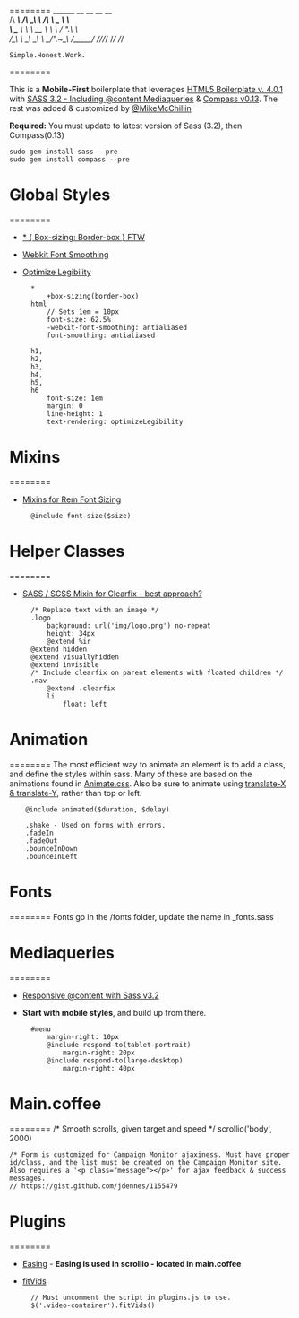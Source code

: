 ========
     ______     __  __     __     __    
    /\  ___\   /\ \_\ \   /\ \  _ \ \   
    \ \___  \  \ \  __ \  \ \ \/ ".\ \  
     \/\_____\  \ \_\ \_\  \ \__/".~\_\ 
      \/_____/   \/_/\/_/   \/_/   \/_/ 
    
    Simple.Honest.Work.

========
                             


This is a **Mobile-First** boilerplate that leverages [HTML5 Boilerplate v. 4.0.1](http://html5boilerplate.com) with [SASS 3.2 - Including @content Mediaqueries](http://sass-lang.com/) & [Compass v0.13](http://compass-style.org/).
The rest was added & customized by [@MikeMcChillin](https://twitter.com/mikemcchillin)

**Required:** 
You must update to latest version of Sass (3.2), then Compass(0.13)

    sudo gem install sass --pre
    sudo gem install compass --pre

# Global Styles
========
* [* { Box-sizing: Border-box } FTW](http://paulirish.com/2012/box-sizing-border-box-ftw/)
* [Webkit Font Smoothing](http://maxvoltar.com/archive/-webkit-font-smoothing)
* [Optimize Legibility](http://www.usabilitypost.com/2012/11/06/optimize-legibility/)

        *
            +box-sizing(border-box)
        html
            // Sets 1em = 10px
            font-size: 62.5%
            -webkit-font-smoothing: antialiased
            font-smoothing: antialiased

        h1,
        h2,
        h3,
        h4,
        h5,
        h6
            font-size: 1em
            margin: 0
            line-height: 1
            text-rendering: optimizeLegibility

# Mixins
========
* [Mixins for Rem Font Sizing](http://css-tricks.com/snippets/css/less-mixin-for-rem-font-sizing/)
    
        @include font-size($size)

# Helper Classes
========
* [SASS / SCSS Mixin for Clearfix - best approach?](http://stackoverflow.com/questions/7154705/sass-scss-mixin-for-clearfix-best-approach/7154716#7154716)

        /* Replace text with an image */
        .logo
            background: url('img/logo.png') no-repeat
            height: 34px
            @extend %ir
        @extend hidden
        @extend visuallyhidden
        @extend invisible
        /* Include clearfix on parent elements with floated children */
        .nav
            @extend .clearfix
            li
                float: left

# Animation
========
The most efficient way to animate an element is to add a class, and define the styles within sass. Many of these are based on the animations found in [Animate.css](daneden.me/animate/). Also be sure to animate using [translate-X & translate-Y](http://paulirish.com/2012/why-moving-elements-with-translate-is-better-than-posabs-topleft/), rather than top or left.

        @include animated($duration, $delay)

        .shake - Used on forms with errors.
        .fadeIn
        .fadeOut
        .bounceInDown
        .bounceInLeft

# Fonts
========
Fonts go in the /fonts folder, update the name in _fonts.sass

# Mediaqueries
========
* [Responsive @content with Sass v3.2](http://blog.divshot.com/post/29552945105/useful-sass-mixins-for-responsive-design-font-sizing)
* **Start with mobile styles**, and build up from there.

        #menu
            margin-right: 10px
            @include respond-to(tablet-portrait)
                margin-right: 20px
            @include respond-to(large-desktop)
                margin-right: 40px

# Main.coffee
========
    /* Smooth scrolls, given target and speed */
    scrollio('body', 2000)

    /* Form is customized for Campaign Monitor ajaxiness. Must have proper id/class, and the list must be created on the Campaign Monitor site. Also requires a '<p class="message"></p>' for ajax feedback & success messages.
    // https://gist.github.com/jdennes/1155479

# Plugins
========
* [Easing](http://gsgd.co.uk/sandbox/jquery/easing/) - **Easing is used in scrollio - located in main.coffee**
* [fitVids](https://github.com/davatron5000/FitVids.js)

        // Must uncomment the script in plugins.js to use.
        $('.video-container').fitVids()

